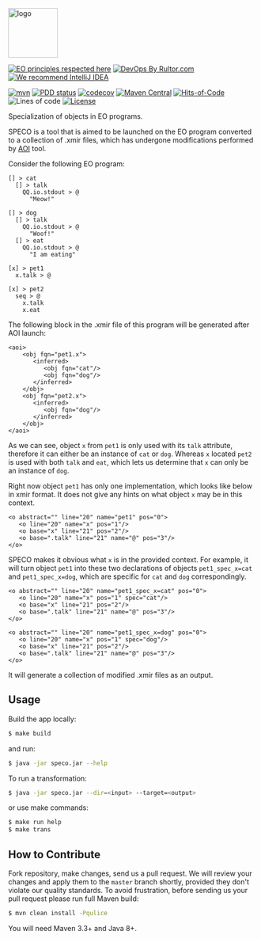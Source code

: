 <img alt="logo" src="https://www.objectionary.com/cactus.svg" height="100px" />

[![EO principles respected here](https://www.elegantobjects.org/badge.svg)](https://www.elegantobjects.org)
[![DevOps By Rultor.com](http://www.rultor.com/b/objectionary/speco)](http://www.rultor.com/p/objectionary/speco)
[![We recommend IntelliJ IDEA](https://www.elegantobjects.org/intellij-idea.svg)](https://www.jetbrains.com/idea/)

[![mvn](https://github.com/objectionary/speco/actions/workflows/mvn.yml/badge.svg?branch=master)](https://github.com/objectionary/speco/actions/workflows/mvn.yml)
[![PDD status](http://www.0pdd.com/svg?name=objectionary/speco)](http://www.0pdd.com/p?name=objectionary/speco)
[![codecov](https://codecov.io/gh/objectionary/speco/branch/master/graph/badge.svg)](https://codecov.io/gh/objectionary/speco)
[![Maven Central](https://img.shields.io/maven-central/v/org.eolang/speco.svg)](https://maven-badges.herokuapp.com/maven-central/org.eolang/speco)
[![Hits-of-Code](https://hitsofcode.com/github/objectionary/speco)](https://hitsofcode.com/view/github/objectionary/speco)
![Lines of code](https://img.shields.io/tokei/lines/github/objectionary/speco)
[![License](https://img.shields.io/badge/license-MIT-green.svg)](https://github.com/objectionary/speco/blob/master/LICENSE.txt)

Specialization of objects in EO programs.

SPECO is a tool that is aimed to be launched on the EO program converted to a collection of .xmir files,
which has undergone modifications performed by [AOI](https://github.com/objectionary/aoi) tool.

Consider the following EO program:

```
[] > cat
  [] > talk
    QQ.io.stdout > @
      "Meow!"

[] > dog
  [] > talk
    QQ.io.stdout > @
      "Woof!"
  [] > eat
    QQ.io.stdout > @
      "I am eating"

[x] > pet1
  x.talk > @

[x] > pet2
  seq > @
    x.talk
    x.eat
```

The following block in the .xmir file of this program will be generated after AOI launch:

```
<aoi>
    <obj fqn="pet1.x">
       <inferred>
          <obj fqn="cat"/>
          <obj fqn="dog"/>
       </inferred>
    </obj>
    <obj fqn="pet2.x">
       <inferred>
          <obj fqn="dog"/>
       </inferred>
    </obj>
</aoi>
```

As we can see, object `x` from `pet1` is only used with its `talk` attribute, therefore it can either be
an instance of `cat` or `dog`. Whereas `x` located `pet2` is used with both `talk` and `eat`, which
lets us determine that `x` can only be an instance of `dog`.

Right now object `pet1` has only one implementation, which looks like below in xmir format.
It does not give any hints on what object `x` may be in this context.

```
<o abstract="" line="20" name="pet1" pos="0">
   <o line="20" name="x" pos="1"/>
   <o base="x" line="21" pos="2"/>
   <o base=".talk" line="21" name="@" pos="3"/>
</o>
```

SPECO makes it obvious what `x` is in the provided context. For example, it will turn object `pet1`
into these two declarations of objects `pet1_spec_x=cat` and `pet1_spec_x=dog`, which are specific
for `cat` and `dog` correspondingly.

```
<o abstract="" line="20" name="pet1_spec_x=cat" pos="0">
   <o line="20" name="x" pos="1" spec="cat"/>
   <o base="x" line="21" pos="2"/>
   <o base=".talk" line="21" name="@" pos="3"/>
</o>
```

```
<o abstract="" line="20" name="pet1_spec_x=dog" pos="0">
   <o line="20" name="x" pos="1" spec="dog"/>
   <o base="x" line="21" pos="2"/>
   <o base=".talk" line="21" name="@" pos="3"/>
</o>
```

It will generate a collection of modified .xmir files as an output.

## Usage

Build the app locally:
```bash
$ make build
```

and run:
```bash
$ java -jar speco.jar --help
```

To run a transformation:
```bash
$ java -jar speco.jar --dir=<input> --target=<output>
```

or use make commands:
```bash
$ make run help
$ make trans
```

## How to Contribute

Fork repository, make changes, send us a pull request.
We will review your changes and apply them to the `master` branch shortly,
provided they don't violate our quality standards. To avoid frustration,
before sending us your pull request please run full Maven build:

```bash
$ mvn clean install -Pqulice
```

You will need Maven 3.3+ and Java 8+.
